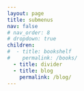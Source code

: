 ```yaml
---
layout: page
title: submenus
nav: false
# nav_order: 8
# dropdown: true
children:
#  - title: bookshelf
#    permalink: /books/
  - title: divider
  - title: blog
    permalink: /blog/
---
```

